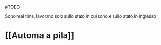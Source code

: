 #TODO 


Sono real time, lavorano solo sullo stato in cui sono e sullo stato in ingresso

# [[Automa a pila]]
